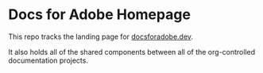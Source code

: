 # Docs for Adobe Homepage

This repo tracks the landing page for [docsforadobe.dev](https://docsforadobe.dev).

It also holds all of the shared components between all of the org-controlled documentation projects.
